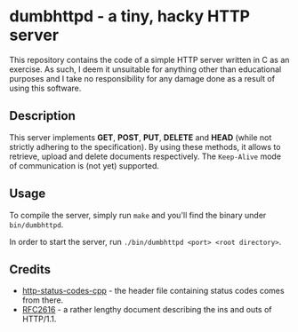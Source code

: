 # dumbhttpd - a tiny, hacky HTTP server

This repository contains the code of a simple HTTP server written in C as an exercise.
As such, I deem it unsuitable for anything other than educational purposes and I take no responsibility for any damage done as a result of using this software.

## Description

This server implements **GET**, **POST**, **PUT**, **DELETE** and **HEAD** (while not strictly adhering to the specification).
By using these methods, it allows to retrieve, upload and delete documents respectively.
The `Keep-Alive` mode of communication is (not yet) supported.

## Usage

To compile the server, simply run `make` and you'll find the binary under `bin/dumbhttpd`.

In order to start the server, run `./bin/dumbhttpd <port> <root directory>`. 

## Credits

* [http-status-codes-cpp](https://github.com/j-ulrich/http-status-codes-cpp) - the header file containing status codes comes from there.
* [RFC2616](https://tools.ietf.org/html/rfc2616) - a rather lengthy document describing the ins and outs of HTTP/1.1.
